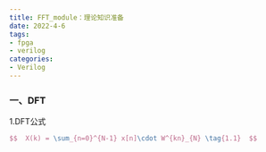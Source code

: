 ```yaml
---
title: FFT_module：理论知识准备
date: 2022-4-6
tags:
- fpga
- verilog
categories:
- Verilog
---
```


### 一、DFT

1.DFT公式

```Latex
$$  X(k) = \sum_{n=0}^{N-1} x[n]\cdot W^{kn}_{N} \tag{1.1}  $$
```

